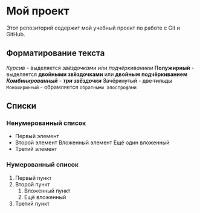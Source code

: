 # Мой проект

Этот репозиторий содержит мой учебный проект по работе с Git и GitHub.

## Форматирование текста
*Курсив* - выделяется *звёздочками* или _подчёркиванием_
**Полужирный** - выделяется **двойными звёздочками** или __двойным подчёркиванием__
***Комбинированный*** - ***три звёздочки***
~~Зачёркнутый~~ - ~~две тильды~~
`Моноширинный` - обрамляется `обратными апострофами` 

## Списки

### Ненумерованный список
- Первый элемент
- Второй элемент
  Вложенный элемент
  Ещё один вложенный
- Третий элемент

### Нумерованный список
1. Первый пункт
2. Второй пункт
   1. Вложенный пункт
   2. Ещё вложенный
3. Третий пункт

